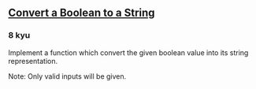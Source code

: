 <h2><a href=https://www.codewars.com/kata/551b4501ac0447318f0009cd/train/ruby target="_blank">Convert a Boolean to a String</a></h2><h3>8 kyu</h3><p>Implement a function which convert the given boolean value into its string representation.</p><p>Note: Only valid inputs will be given.</p>